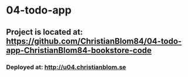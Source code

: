# 04-todo-app
## Project is located at: https://github.com/ChristianBlom84/04-todo-app-ChristianBlom84-bookstore-code
### Deployed at: http://u04.christianblom.se
